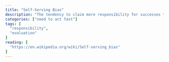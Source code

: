 ```yaml
---
title: "Self-Serving Bias"
description: "The tendency to claim more responsibility for successes than failures. It may also manifest itself as a tendency for people to evaluate ambiguous information in a way beneficial to their interests."
categories: ["need to act fast"]
tags: [
  "responsibility",
  "evaluation"
]
reading: [
  "https://en.wikipedia.org/wiki/Self-serving_bias"
]
---
```


